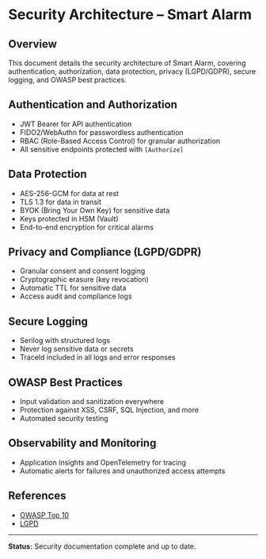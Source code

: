 
# Security Architecture – Smart Alarm

## Overview

This document details the security architecture of Smart Alarm, covering authentication, authorization, data protection, privacy (LGPD/GDPR), secure logging, and OWASP best practices.

## Authentication and Authorization

- JWT Bearer for API authentication
- FIDO2/WebAuthn for passwordless authentication
- RBAC (Role-Based Access Control) for granular authorization
- All sensitive endpoints protected with `[Authorize]`

## Data Protection

- AES-256-GCM for data at rest
- TLS 1.3 for data in transit
- BYOK (Bring Your Own Key) for sensitive data
- Keys protected in HSM (Vault)
- End-to-end encryption for critical alarms

## Privacy and Compliance (LGPD/GDPR)

- Granular consent and consent logging
- Cryptographic erasure (key revocation)
- Automatic TTL for sensitive data
- Access audit and compliance logs

## Secure Logging

- Serilog with structured logs
- Never log sensitive data or secrets
- TraceId included in all logs and error responses

## OWASP Best Practices

- Input validation and sanitization everywhere
- Protection against XSS, CSRF, SQL Injection, and more
- Automated security testing

## Observability and Monitoring

- Application Insights and OpenTelemetry for tracing
- Automatic alerts for failures and unauthorized access attempts

## References

- [OWASP Top 10](https://owasp.org/www-project-top-ten/)
- [LGPD](https://www.gov.br/cidadania/pt-br/acesso-a-informacao/lgpd)

---

**Status:** Security documentation complete and up to date.
